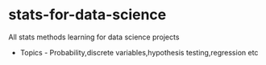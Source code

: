 # stats-for-data-science
All stats methods learning for data science projects
- Topics - Probability,discrete variables,hypothesis testing,regression etc
